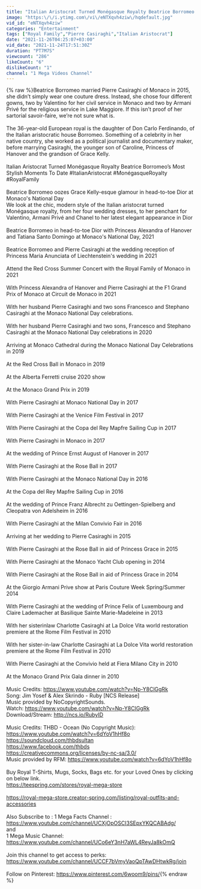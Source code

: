 ```yaml
---
title: "Italian Aristocrat Turned Monégasque Royalty Beatrice Borromeo’s Most Stylish Moments To Date"
image: "https:\/\/i.ytimg.com\/vi\/eNTXqvh4ziw\/hqdefault.jpg"
vid_id: "eNTXqvh4ziw"
categories: "Entertainment"
tags: ["Royal Family","Pierre Casiraghi","Italian Aristocrat"]
date: "2021-11-26T04:25:07+03:00"
vid_date: "2021-11-24T17:51:30Z"
duration: "PT7M7S"
viewcount: "286"
likeCount: "6"
dislikeCount: "1"
channel: "1 Mega Videos Channel"
---
```

{% raw %}Beatrice Borromeo married Pierre Casiraghi of Monaco in 2015, she didn’t simply wear one couture dress. Instead, she chose four different gowns, two by Valentino for her civil service in Monaco and two by Armani Privé for the religious service in Lake Maggiore. If this isn’t proof of her sartorial savoir-faire, we’re not sure what is.<br /><br />The 36-year-old European royal is the daughter of Don Carlo Ferdinando, of the Italian aristocratic house Borromeo. Something of a celebrity in her native country, she worked as a political journalist and documentary maker, before marrying Casiraghi, the younger son of Caroline, Princess of Hanover and the grandson of Grace Kelly.<br /><br />Italian Aristocrat Turned Monégasque Royalty Beatrice Borromeo’s Most Stylish Moments To Date #ItalianAristocrat #MonégasqueRoyalty #RoyalFamily<br /><br />Beatrice Borromeo oozes Grace Kelly-esque glamour in head-to-toe Dior at Monaco's National Day <br />We look at the chic, modern style of the Italian aristocrat turned Monégasque royalty, from her four wedding dresses, to her penchant for Valentino, Armani Privé and Chanel to her latest elegant appearance in Dior <br /><br />Beatrice Borromeo in head-to-toe Dior with Princess Alexandra of Hanover and Tatiana Santo Domingo at Monaco's National Day, 2021<br /><br />Beatrice Borromeo and Pierre Casiraghi at the wedding reception of Princess Maria Anunciata of Liechtenstein's wedding in 2021<br /><br />Attend the Red Cross Summer Concert with the Royal Family of Monaco in 2021<br /><br />With Princess Alexandra of Hanover and Pierre Casiraghi at the F1 Grand Prix of Monaco at Circuit de Monaco in 2021<br /><br />With her husband Pierre Casiraghi and two sons Francesco and Stephano Casiraghi at the Monaco National Day celebrations.<br /><br />With her husband Pierre Casiraghi and two sons, Francesco and Stephano Casiraghi at the Monaco National Day celebrations in 2020<br /><br />Arriving at Monaco Cathedral during the Monaco National Day Celebrations in 2019<br /><br />At the Red Cross Ball in Monaco in 2019<br /><br />At the Alberta Ferretti cruise 2020 show<br /><br />At the Monaco Grand Prix in 2019<br /><br />With Pierre Casiraghi at Monaco National Day in 2017<br /><br />With Pierre Casiraghi at the Venice Film Festival in 2017<br /><br />With Pierre Casiraghi at the Copa del Rey Mapfre Sailing Cup in 2017<br /><br />With Pierre Casiraghi in Monaco in 2017<br /><br />At the wedding of Prince Ernst August of Hanover in 2017<br /><br />With Pierre Casiraghi at the Rose Ball in 2017<br /><br />With Pierre Casiraghi at the Monaco National Day in 2016<br /><br />At the Copa del Rey Mapfre Sailing Cup in 2016<br /><br />At the wedding of Prince Franz Albrecht zu Oettingen-Spielberg and Cleopatra von Adelsheim in 2016<br /><br />With Pierre Casiraghi at the Milan Convivio Fair in 2016<br /><br />Arriving at her wedding to Pierre Casiraghi in 2015<br /><br />With Pierre Casiraghi at the Rose Ball in aid of Princess Grace in 2015<br /><br />With Pierre Casiraghi at the Monaco Yacht Club opening in 2014<br /><br />With Pierre Casiraghi at the Rose Ball in aid of Princess Grace in 2014<br /><br />At the Giorgio Armani Prive show at Paris Couture Week Spring/Summer 2014<br /><br />With Pierre Casiraghi at the wedding of Prince Felix of Luxembourg and Claire Lademacher at Basilique Sainte Marie-Madeleine in 2013<br /><br />With her sisterinlaw Charlotte Casiraghi at La Dolce Vita world restoration premiere at the Rome Film Festival in 2010<br /><br />With her sister-in-law Charlotte Casiraghi at La Dolce Vita world restoration premiere at the Rome Film Festival in 2010<br /><br />With Pierre Casiraghi at the Convivio held at Fiera Milano City in 2010<br /><br />At the Monaco Grand Prix Gala dinner in 2010<br /><br />Music Credits: <a rel="nofollow" target="blank" href="https://www.youtube.com/watch?v=Np-Y8ClGgRk">https://www.youtube.com/watch?v=Np-Y8ClGgRk</a><br />Song: Jim Yosef &amp; Alex Skrindo - Ruby [NCS Release]<br />Music provided by NoCopyrightSounds.<br />Watch: <a rel="nofollow" target="blank" href="https://www.youtube.com/watch?v=Np-Y8ClGgRk">https://www.youtube.com/watch?v=Np-Y8ClGgRk</a><br />Download/Stream:  <a rel="nofollow" target="blank" href="http://ncs.io/RubyID">http://ncs.io/RubyID</a><br /><br />Music Credits: THBD - Ocean (No Copyright Music): <a rel="nofollow" target="blank" href="https://www.youtube.com/watch?v=6dYoV1hHf8o">https://www.youtube.com/watch?v=6dYoV1hHf8o</a><br /><a rel="nofollow" target="blank" href="https://soundcloud.com/thbdsultan">https://soundcloud.com/thbdsultan</a><br /><a rel="nofollow" target="blank" href="https://www.facebook.com/thbds">https://www.facebook.com/thbds</a><br /><a rel="nofollow" target="blank" href="https://creativecommons.org/licenses/by-nc-sa/3.0/">https://creativecommons.org/licenses/by-nc-sa/3.0/</a><br />Music provided by RFM: <a rel="nofollow" target="blank" href="https://www.youtube.com/watch?v=6dYoV1hHf8o">https://www.youtube.com/watch?v=6dYoV1hHf8o</a><br /><br />Buy Royal T-Shirts, Mugs, Socks, Bags etc. for your Loved Ones by clicking on below link. <br /><a rel="nofollow" target="blank" href="https://teespring.com/stores/royal-mega-store">https://teespring.com/stores/royal-mega-store</a><br /><br /><a rel="nofollow" target="blank" href="https://royal-mega-store.creator-spring.com/listing/royal-outfits-and-accessories">https://royal-mega-store.creator-spring.com/listing/royal-outfits-and-accessories</a><br /><br />Also Subscribe to : 1 Mega Facts Channel : <a rel="nofollow" target="blank" href="https://www.youtube.com/channel/UCXjOpOSCI3SEpxYKQCABAdg/">https://www.youtube.com/channel/UCXjOpOSCI3SEpxYKQCABAdg/</a><br />and<br />1 Mega Music Channel: <a rel="nofollow" target="blank" href="https://www.youtube.com/channel/UCo6eY3nH7aWL4ReyJa8kOmQ">https://www.youtube.com/channel/UCo6eY3nH7aWL4ReyJa8kOmQ</a><br /><br />Join this channel to get access to perks:<br /><a rel="nofollow" target="blank" href="https://www.youtube.com/channel/UCCF7bVmyVaoQpTAwDHtwkRg/join">https://www.youtube.com/channel/UCCF7bVmyVaoQpTAwDHtwkRg/join</a><br /><br />Follow on Pinterest: <a rel="nofollow" target="blank" href="https://www.pinterest.com/6woom9/pins/">https://www.pinterest.com/6woom9/pins/</a>{% endraw %}
